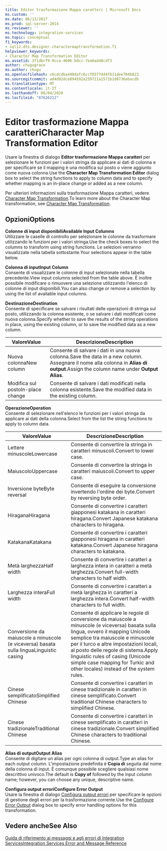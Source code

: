 ```yaml
---
title: Editor trasformazione Mappa caratteri | Microsoft Docs
ms.custom: ''
ms.date: 06/13/2017
ms.prod: sql-server-2014
ms.reviewer: ''
ms.technology: integration-services
ms.topic: conceptual
f1_keywords:
- sql12.dts.designer.charactermaptransformation.f1
helpviewer_keywords:
- Character Map Transformation Editor
ms.assetid: 3f1dbcf9-9cca-4606-bdcc-7ea6ad48cdf3
author: chugugrace
ms.author: chugu
ms.openlocfilehash: c6cdcdba448dafc6ccf03774d4f611dee704b823
ms.sourcegitcommit: ad4d92dce894592a259721a1571b1d8736abacdb
ms.translationtype: MT
ms.contentlocale: it-IT
ms.lasthandoff: 08/04/2020
ms.locfileid: "87626212"
---
```

# <a name="character-map-transformation-editor"></a><span data-ttu-id="ad22f-102">Editor trasformazione Mappa caratteri</span><span class="sxs-lookup"><span data-stu-id="ad22f-102">Character Map Transformation Editor</span></span>
  <span data-ttu-id="ad22f-103">Usare la finestra di dialogo **Editor trasformazione Mappa caratteri** per selezionare le funzioni per i valori stringa da applicare ai dati di colonna e per specificare se il mapping è una modifica sul posto o viene aggiunto come nuova colonna.</span><span class="sxs-lookup"><span data-stu-id="ad22f-103">Use the **Character Map Transformation Editor** dialog box to select the string functions to apply to column data and to specify whether mapping is an in-place change or added as a new column.</span></span>  
  
 <span data-ttu-id="ad22f-104">Per ulteriori informazioni sulla trasformazione Mappa caratteri, vedere [Character Map Transformation](data-flow/transformations/character-map-transformation.md).</span><span class="sxs-lookup"><span data-stu-id="ad22f-104">To learn more about the Character Map transformation, see [Character Map Transformation](data-flow/transformations/character-map-transformation.md).</span></span>  
  
## <a name="options"></a><span data-ttu-id="ad22f-105">Opzioni</span><span class="sxs-lookup"><span data-stu-id="ad22f-105">Options</span></span>  
 <span data-ttu-id="ad22f-106">**Colonne di input disponibili**</span><span class="sxs-lookup"><span data-stu-id="ad22f-106">**Available Input Columns**</span></span>  
 <span data-ttu-id="ad22f-107">Utilizzare le caselle di controllo per selezionare le colonne da trasformare utilizzando le funzioni per i valori stringa.</span><span class="sxs-lookup"><span data-stu-id="ad22f-107">Use the check boxes to select the columns to transform using string functions.</span></span> <span data-ttu-id="ad22f-108">Le selezioni verranno visualizzate nella tabella sottostante.</span><span class="sxs-lookup"><span data-stu-id="ad22f-108">Your selections appear in the table below.</span></span>  
  
 <span data-ttu-id="ad22f-109">**Colonna di input**</span><span class="sxs-lookup"><span data-stu-id="ad22f-109">**Input Column**</span></span>  
 <span data-ttu-id="ad22f-110">Consente di visualizzare le colonne di input selezionate nella tabella precedente.</span><span class="sxs-lookup"><span data-stu-id="ad22f-110">View input columns selected from the table above.</span></span> <span data-ttu-id="ad22f-111">È inoltre possibile modificare o rimuovere una selezione utilizzando l'elenco di colonne di input disponibili.</span><span class="sxs-lookup"><span data-stu-id="ad22f-111">You can also change or remove a selection by using the list of available input columns.</span></span>  
  
 <span data-ttu-id="ad22f-112">**Destinazione**</span><span class="sxs-lookup"><span data-stu-id="ad22f-112">**Destination**</span></span>  
 <span data-ttu-id="ad22f-113">Consente di specificare se salvare i risultati delle operazioni di stringa sul posto, utilizzando la colonna esistente, o se salvare i dati modificati come nuova colonna.</span><span class="sxs-lookup"><span data-stu-id="ad22f-113">Specify whether to save the results of the string operations in place, using the existing column, or to save the modified data as a new column.</span></span>  
  
|<span data-ttu-id="ad22f-114">Valore</span><span class="sxs-lookup"><span data-stu-id="ad22f-114">Value</span></span>|<span data-ttu-id="ad22f-115">Descrizione</span><span class="sxs-lookup"><span data-stu-id="ad22f-115">Description</span></span>|  
|-----------|-----------------|  
|<span data-ttu-id="ad22f-116">Nuova colonna</span><span class="sxs-lookup"><span data-stu-id="ad22f-116">New column</span></span>|<span data-ttu-id="ad22f-117">Consente di salvare i dati in una nuova colonna.</span><span class="sxs-lookup"><span data-stu-id="ad22f-117">Save the data in a new column.</span></span> <span data-ttu-id="ad22f-118">Assegnare il nome alla colonna in **Alias di output**.</span><span class="sxs-lookup"><span data-stu-id="ad22f-118">Assign the column name under **Output Alias**.</span></span>|  
|<span data-ttu-id="ad22f-119">Modifica sul posto</span><span class="sxs-lookup"><span data-stu-id="ad22f-119">In-place change</span></span>|<span data-ttu-id="ad22f-120">Consente di salvare i dati modificati nella colonna esistente.</span><span class="sxs-lookup"><span data-stu-id="ad22f-120">Save the modified data in the existing column.</span></span>|  
  
 <span data-ttu-id="ad22f-121">**Operazione**</span><span class="sxs-lookup"><span data-stu-id="ad22f-121">**Operation**</span></span>  
 <span data-ttu-id="ad22f-122">Consente di selezionare nell'elenco le funzioni per i valori stringa da applicare ai dati della colonna.</span><span class="sxs-lookup"><span data-stu-id="ad22f-122">Select from the list the string functions to apply to column data.</span></span>  
  
|<span data-ttu-id="ad22f-123">Valore</span><span class="sxs-lookup"><span data-stu-id="ad22f-123">Value</span></span>|<span data-ttu-id="ad22f-124">Descrizione</span><span class="sxs-lookup"><span data-stu-id="ad22f-124">Description</span></span>|  
|-----------|-----------------|  
|<span data-ttu-id="ad22f-125">Lettere minuscole</span><span class="sxs-lookup"><span data-stu-id="ad22f-125">Lowercase</span></span>|<span data-ttu-id="ad22f-126">Consente di convertire la stringa in caratteri minuscoli.</span><span class="sxs-lookup"><span data-stu-id="ad22f-126">Convert to lower case.</span></span>|  
|<span data-ttu-id="ad22f-127">Maiuscolo</span><span class="sxs-lookup"><span data-stu-id="ad22f-127">Uppercase</span></span>|<span data-ttu-id="ad22f-128">Consente di convertire la stringa in caratteri maiuscoli.</span><span class="sxs-lookup"><span data-stu-id="ad22f-128">Convert to upper case.</span></span>|  
|<span data-ttu-id="ad22f-129">Inversione byte</span><span class="sxs-lookup"><span data-stu-id="ad22f-129">Byte reversal</span></span>|<span data-ttu-id="ad22f-130">Consente di eseguire la conversione invertendo l'ordine dei byte.</span><span class="sxs-lookup"><span data-stu-id="ad22f-130">Convert by reversing byte order.</span></span>|  
|<span data-ttu-id="ad22f-131">Hiragana</span><span class="sxs-lookup"><span data-stu-id="ad22f-131">Hiragana</span></span>|<span data-ttu-id="ad22f-132">Consente di convertire i caratteri giapponesi katakana in caratteri hiragana.</span><span class="sxs-lookup"><span data-stu-id="ad22f-132">Convert Japanese katakana characters to hiragana.</span></span>|  
|<span data-ttu-id="ad22f-133">Katakana</span><span class="sxs-lookup"><span data-stu-id="ad22f-133">Katakana</span></span>|<span data-ttu-id="ad22f-134">Consente di convertire i caratteri giapponesi hiragana in caratteri katakana.</span><span class="sxs-lookup"><span data-stu-id="ad22f-134">Convert Japanese hiragana characters to katakana.</span></span>|  
|<span data-ttu-id="ad22f-135">Metà larghezza</span><span class="sxs-lookup"><span data-stu-id="ad22f-135">Half width</span></span>|<span data-ttu-id="ad22f-136">Consente di convertire i caratteri a larghezza intera in caratteri a metà larghezza.</span><span class="sxs-lookup"><span data-stu-id="ad22f-136">Convert full-width characters to half width.</span></span>|  
|<span data-ttu-id="ad22f-137">Larghezza intera</span><span class="sxs-lookup"><span data-stu-id="ad22f-137">Full width</span></span>|<span data-ttu-id="ad22f-138">Consente di convertire i caratteri a metà larghezza in caratteri a larghezza intera.</span><span class="sxs-lookup"><span data-stu-id="ad22f-138">Convert half-width characters to full width.</span></span>|  
|<span data-ttu-id="ad22f-139">Conversione da maiuscole a minuscole (e viceversa) basata sulla lingua</span><span class="sxs-lookup"><span data-stu-id="ad22f-139">Linguistic casing</span></span>|<span data-ttu-id="ad22f-140">Consente di applicare le regole di conversione da maiuscole a minuscole (e viceversa) basata sulla lingua, ovvero il mapping Unicode semplice tra maiuscole e minuscole per il turco e altre impostazioni locali, al posto delle regole di sistema.</span><span class="sxs-lookup"><span data-stu-id="ad22f-140">Apply linguistic rules of casing (Unicode simple case mapping for Turkic and other locales) instead of the system rules.</span></span>|  
|<span data-ttu-id="ad22f-141">Cinese semplificato</span><span class="sxs-lookup"><span data-stu-id="ad22f-141">Simplified Chinese</span></span>|<span data-ttu-id="ad22f-142">Consente di convertire i caratteri in cinese tradizionale in caratteri in cinese semplificato.</span><span class="sxs-lookup"><span data-stu-id="ad22f-142">Convert traditional Chinese characters to simplified Chinese.</span></span>|  
|<span data-ttu-id="ad22f-143">Cinese tradizionale</span><span class="sxs-lookup"><span data-stu-id="ad22f-143">Traditional Chinese</span></span>|<span data-ttu-id="ad22f-144">Consente di convertire i caratteri in cinese semplificato in caratteri in cinese tradizionale.</span><span class="sxs-lookup"><span data-stu-id="ad22f-144">Convert simplified Chinese characters to traditional Chinese.</span></span>|  
  
 <span data-ttu-id="ad22f-145">**Alias di output**</span><span class="sxs-lookup"><span data-stu-id="ad22f-145">**Output Alias**</span></span>  
 <span data-ttu-id="ad22f-146">Consente di digitare un alias per ogni colonna di output.</span><span class="sxs-lookup"><span data-stu-id="ad22f-146">Type an alias for each output column.</span></span> <span data-ttu-id="ad22f-147">L'impostazione predefinita è **Copia di** seguita dal nome della colonna di input.  È comunque possibile scegliere qualsiasi nome descrittivo univoco.</span><span class="sxs-lookup"><span data-stu-id="ad22f-147">The default is **Copy of** followed by the input column name; however, you can choose any unique, descriptive name.</span></span>  
  
 <span data-ttu-id="ad22f-148">**Configura output errori**</span><span class="sxs-lookup"><span data-stu-id="ad22f-148">**Configure Error Output**</span></span>  
 <span data-ttu-id="ad22f-149">Usare la finestra di dialogo [Configura output errori](../../2014/integration-services/configure-error-output.md) per specificare le opzioni di gestione degli errori per la trasformazione corrente.</span><span class="sxs-lookup"><span data-stu-id="ad22f-149">Use the [Configure Error Output](../../2014/integration-services/configure-error-output.md) dialog box to specify error handling options for this transformation.</span></span>  
  
## <a name="see-also"></a><span data-ttu-id="ad22f-150">Vedere anche</span><span class="sxs-lookup"><span data-stu-id="ad22f-150">See Also</span></span>  
 [<span data-ttu-id="ad22f-151">Guida di riferimento ai messaggi e agli errori di Integration Services</span><span class="sxs-lookup"><span data-stu-id="ad22f-151">Integration Services Error and Message Reference</span></span>](../../2014/integration-services/integration-services-error-and-message-reference.md)  
  
  
